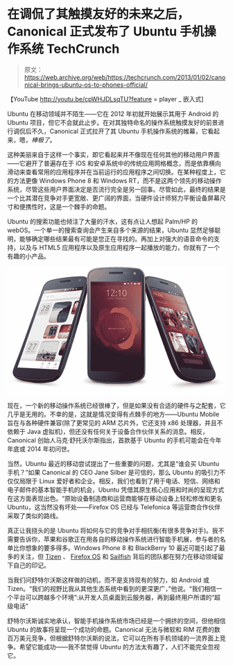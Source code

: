 # 在调侃了其触摸友好的未来之后，Canonical 正式发布了 Ubuntu 手机操作系统 TechCrunch

> 原文：<https://web.archive.org/web/https://techcrunch.com/2013/01/02/canonical-brings-ubuntu-os-to-phones-official/>

【YouTube http://youtu.be/cpWHJDLsqTU?feature = player _ 嵌入式]

Ubuntu 在移动领域并不陌生——它在 2012 年初就开始展示其用于 Android 的 Ubuntu 项目，但它不会就此止步。在对其独特命名的操作系统触摸友好的前景进行调侃后不久，Canonical 正式拉开了其 Ubuntu 手机操作系统的帷幕，它看起来，嗯，*棒极了*。

这种美丽来自于这样一个事实，即它看起来并不像现在任何其他的移动用户界面——它避开了普遍存在于 iOS 和安卓系统中的传统应用网格概念，而是依靠横向滑动来查看常用的应用程序并在当前运行的应用程序之间切换。在某种程度上，它的方法更像 Windows Phone 8 和 Windows RT，而不是这两个领先的移动操作系统，尽管这些用户界面决定是否流行完全是另一回事。尽管如此，最终的结果是一个比其潜在竞争对手更宽敞、更广阔的界面，当硬件设计师努力平衡设备屏幕尺寸和便携性时，这是一个棘手的命题。

Ubuntu 的搜索功能也倾注了大量的汗水，这有点让人想起 Palm/HP 的 webOS。一个单一的搜索查询会产生来自多个来源的结果，Ubuntu 显然足够聪明，能够确定哪些结果最有可能是您正在寻找的。再加上对强大的语音命令的支持，以及与 HTML5 应用程序以及原生应用程序一起播放的能力，你就有了一个有趣的小产品。

![ubuntu-phone](img/e57a14a149d4387be68b241a66f50ea2.png)

现在，一个新的移动操作系统已经很棒了，但是如果没有合适的硬件与之配套，它几乎是无用的。不幸的是，这就是情况变得有点棘手的地方——Ubuntu Mobile 旨在与各种硬件兼容(除了更常见的 ARM 芯片外，它还支持 x86 处理器，并且不依赖于 Java 虚拟机)，但还没有任何关于设备合作伙伴关系的消息。相反，Canonical 创始人马克·舒托沃尔斯指出，首款基于 Ubuntu 的手机可能会在今年年底或 2014 年初问世。

当然，Ubuntu 最近的移动尝试提出了一些重要的问题，尤其是“谁会买 Ubuntu 手机？”如果 Canonical 的 CEO Jane Silber 是可信的，那么 Ubuntu 的吸引力不仅仅局限于 Linux 爱好者和企业。相反，我们也看到了用于电话、短信、网络和电子邮件的基本智能手机的机会，Ubuntu 凭借其原生核心应用和时尚的呈现方式在这方面表现出色。“原始设备制造商和运营商能够在移动设备上轻松修改和更名 Ubuntu，这当然没有坏处——Firefox OS 已经与 Telefonica 等运营商合作伙伴采取了类似的路线。

真正让我挠头的是 Ubuntu 将如何与它的竞争对手相抗衡(有很多竞争对手)。我不需要告诉你，苹果和谷歌正在用各自的移动操作系统进行智能手机展，参与者的名单比你想象的要多得多。Windows Phone 8 和 BlackBerry 10 最近可能引起了最多的关注，但 [Tizen](https://web.archive.org/web/20221209205710/https://beta.techcrunch.com/2012/12/30/samsung-and-docomo-reportedly-team-up-to-offer-tizen-smartphones-in-2013/) 、 [Firefox OS](https://web.archive.org/web/20221209205710/https://beta.techcrunch.com/2012/07/02/mozillas-boot-to-gecko-becomes-firefox-os-scores-support-from-sprint-deutsche-telekom-zte-and-more/) 和 [Sailfish](https://web.archive.org/web/20221209205710/https://beta.techcrunch.com/2012/10/04/jolla-confirms-it-will-unveil-sailfish-meego-based-os-next-month/) 背后的团队都在努力在移动领域留下自己的印记。

当我们问舒特尔沃斯这样做的动机，而不是支持现有的努力，如 Android 或 Tizen。“我们的视野比我从其他生态系统中看到的更深更广，”他说。“我们相信一个平台可以跨越多个环境”:从开发人员桌面到云服务器，再到最终用户所谓的“超级电话”

舒特尔沃斯诚实地承认，智能手机操作系统市场已经是一个拥挤的空间，但他相信 Ubuntu 的故事将呈现一个成功的命题。Canonical 无法与微软和 RIM 花费的数百万美元竞争，但根据舒特尔沃斯的说法，它可以在所有手机领域的一流界面上竞争。希望它能成功——我不禁觉得 Ubuntu 的方法太有趣了，人们不能完全忽视它。